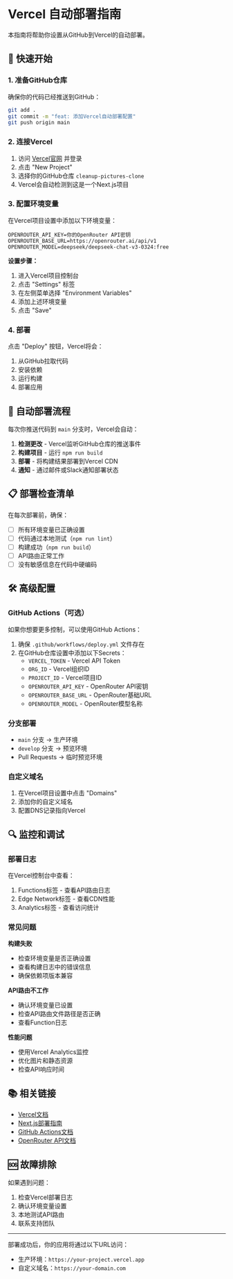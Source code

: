 # Vercel 自动部署指南

本指南将帮助你设置从GitHub到Vercel的自动部署。

## 🚀 快速开始

### 1. 准备GitHub仓库

确保你的代码已经推送到GitHub：

```bash
git add .
git commit -m "feat: 添加Vercel自动部署配置"
git push origin main
```

### 2. 连接Vercel

1. 访问 [Vercel官网](https://vercel.com) 并登录
2. 点击 "New Project"
3. 选择你的GitHub仓库 `cleanup-pictures-clone`
4. Vercel会自动检测到这是一个Next.js项目

### 3. 配置环境变量

在Vercel项目设置中添加以下环境变量：

```env
OPENROUTER_API_KEY=你的OpenRouter API密钥
OPENROUTER_BASE_URL=https://openrouter.ai/api/v1
OPENROUTER_MODEL=deepseek/deepseek-chat-v3-0324:free
```

**设置步骤：**
1. 进入Vercel项目控制台
2. 点击 "Settings" 标签
3. 在左侧菜单选择 "Environment Variables"
4. 添加上述环境变量
5. 点击 "Save"

### 4. 部署

点击 "Deploy" 按钮，Vercel将会：
1. 从GitHub拉取代码
2. 安装依赖
3. 运行构建
4. 部署应用

## 🔄 自动部署流程

每次你推送代码到 `main` 分支时，Vercel会自动：

1. **检测更改** - Vercel监听GitHub仓库的推送事件
2. **构建项目** - 运行 `npm run build`
3. **部署** - 将构建结果部署到Vercel CDN
4. **通知** - 通过邮件或Slack通知部署状态

## 📋 部署检查清单

在每次部署前，确保：

- [ ] 所有环境变量已正确设置
- [ ] 代码通过本地测试（`npm run lint`）
- [ ] 构建成功（`npm run build`）
- [ ] API路由正常工作
- [ ] 没有敏感信息在代码中硬编码

## 🛠️ 高级配置

### GitHub Actions（可选）

如果你想要更多控制，可以使用GitHub Actions：

1. 确保 `.github/workflows/deploy.yml` 文件存在
2. 在GitHub仓库设置中添加以下Secrets：
   - `VERCEL_TOKEN` - Vercel API Token
   - `ORG_ID` - Vercel组织ID
   - `PROJECT_ID` - Vercel项目ID
   - `OPENROUTER_API_KEY` - OpenRouter API密钥
   - `OPENROUTER_BASE_URL` - OpenRouter基础URL
   - `OPENROUTER_MODEL` - OpenRouter模型名称

### 分支部署

- `main` 分支 → 生产环境
- `develop` 分支 → 预览环境
- Pull Requests → 临时预览环境

### 自定义域名

1. 在Vercel项目设置中点击 "Domains"
2. 添加你的自定义域名
3. 配置DNS记录指向Vercel

## 🔍 监控和调试

### 部署日志

在Vercel控制台中查看：
1. Functions标签 - 查看API路由日志
2. Edge Network标签 - 查看CDN性能
3. Analytics标签 - 查看访问统计

### 常见问题

**构建失败**
- 检查环境变量是否正确设置
- 查看构建日志中的错误信息
- 确保依赖项版本兼容

**API路由不工作**
- 确认环境变量已设置
- 检查API路由文件路径是否正确
- 查看Function日志

**性能问题**
- 使用Vercel Analytics监控
- 优化图片和静态资源
- 检查API响应时间

## 📚 相关链接

- [Vercel文档](https://vercel.com/docs)
- [Next.js部署指南](https://nextjs.org/docs/deployment)
- [GitHub Actions文档](https://docs.github.com/en/actions)
- [OpenRouter API文档](https://openrouter.ai/docs)

## 🆘 故障排除

如果遇到问题：

1. 检查Vercel部署日志
2. 确认环境变量设置
3. 本地测试API路由
4. 联系支持团队

---

部署成功后，你的应用将通过以下URL访问：
- 生产环境：`https://your-project.vercel.app`
- 自定义域名：`https://your-domain.com` 